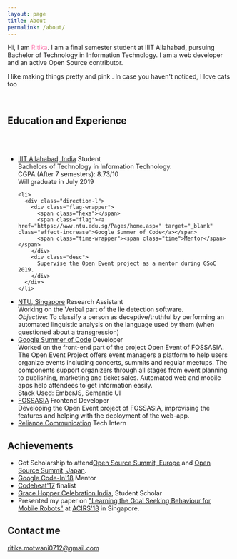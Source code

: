 ```yaml
---
layout: page
title: About
permalink: /about/
---
```


<p>Hi, I am <span style="color: #FE7BB0">Ritika</span>. I am a final semester student at IIIT Allahabad, pursuing Bachelor of Technology in Information Technology. I am a web developer and an 
active Open Source contributor.</p>
<p>I like making things pretty and pink <i class='fas fa-star' id="star"></i>. In case you haven't noticed, I love cats too <i class="fab fa-github-square" id="paw"></i></p>
&nbsp;
&nbsp;

## Education and Experience
<br/>
<br/>

<ul class="timeline">
  <!-- Item 1 -->
  <li>
    <div class="direction-r">
      <div class="flag-wrapper">
        <span class="hexa"></span>
        <span class="flag"><a href="https://iiita.ac.in" target="_blank" class="effect-increase">IIIT Allahabad, India</a></span>
        <span class="time-wrapper"><span class="time">Student</span></span>
      </div>
      <div class="desc">
        Bachelors of Technology in Information Technology.<br/>
        CGPA (After 7 semesters): 8.73/10<br/>
        Will graduate in July 2019
      </div>
    </div>
  </li>

  <!-- Item 2 -->
    <li>
      <div class="direction-l">
        <div class="flag-wrapper">
          <span class="hexa"></span>
          <span class="flag"><a href="https://www.ntu.edu.sg/Pages/home.aspx" target="_blank" class="effect-increase">Google Summer of Code</a></span>
          <span class="time-wrapper"><span class="time">Mentor</span></span>
        </div>
        <div class="desc">
          Supervise the Open Event project as a mentor during GSoC 2019.
        </div>
      </div>
    </li>
  <li>
    <div class="direction-r">
      <div class="flag-wrapper">
        <span class="hexa"></span>
        <span class="flag"><a href="https://www.ntu.edu.sg/Pages/home.aspx" target="_blank" class="effect-increase">NTU, Singapore</a></span>
        <span class="time-wrapper"><span class="time">Research Assistant</span></span>
      </div>
      <div class="desc">
        Working on the Verbal part of the lie detection software. <br />
        <i>Objective</i>: To classify a person as deceptive/truthful by performing an automated linguistic analysis on the language used by them (when questioned about a transgression)
      </div>
    </div>
  </li>
  <li>
    <div class="direction-l">
      <div class="flag-wrapper">
        <span class="hexa"></span>
        <span class="flag"><a href="https://summerofcode.withgoogle.com/" target="_blank" class="effect-increase">Google Summer of Code</a></span>
        <span class="time-wrapper"><span class="time">Developer</span></span>
      </div>
      <div class="desc">Worked on the front-end part of the project Open Event of FOSSASIA. The Open Event Project offers event managers a platform to help users organize events including concerts, summits and regular meetups. The components support organizers through all stages from event planning to publishing, marketing and ticket sales. Automated web and mobile apps help attendees to get information easily.<br />
        Stack Used: EmberJS, Semantic UI
      </div>
    </div>
  </li>

  <!-- Item 3 -->
  <li>
    <div class="direction-r">
      <div class="flag-wrapper">
        <span class="hexa"></span>
        <span class="flag"><a href="http://fossasia.org/" target="_blank" class="effect-increase">FOSSASIA</a></span>
        <span class="time-wrapper"><span class="time">Frontend Developer</span></span>
      </div>
      <div class="desc">Developing the Open Event project of FOSSASIA, improvising the features and helping with the deployment of the web-app.</div>
    </div>
  </li>
  <li>
    <div class="direction-l">
      <div class="flag-wrapper">
        <span class="hexa"></span>
        <span class="flag"><a href="https://rcom.co.in/" target="_blank" class="effect-increase">Reliance Communication</a></span>
        <span class="time-wrapper"><span class="time">Tech Intern</span></span>
      </div>
    </div>
  </li>
</ul>


<div id="tuna" class="scrolling"></div>
<script>
var animationStarted = false;
window.onscroll = function (e) {
if(!animationStarted){
document.getElementById("tuna").classList.remove('scrolling');
setTimeout(function(){animationStarted=false},1000);

}
isScrolling=true;

console.log('hello');
setTimeout(function(){
document.getElementById("tuna").classList.add('scrolling');
animationStarted=true
}, 100);
}
</script>


## Achievements

* Got Scholarship to attend<a href="https://events.linuxfoundation.org/events/open-source-summit-europe-2019/" target="_blank"><span class="underline--magical">Open Source Summit, Europe</span></a> and <a href="https://events.linuxfoundation.org/events/open-source-summit-japan-2019/attend/about/" target="_blank"><span class="underline--magical">Open Source Summit, Japan</span></a>.
* <a href="https://codein.withgoogle.com/" target="_blank"><span class="underline--magical">Google Code-In'18</span></a> Mentor
* <a href="https://2017.codeheat.org/" target="_blank"><span class="underline--magical">Codeheat'17</span></a> finalist
* <a href="http://ghcindia.anitab.org/" target="_blank"><span class="underline--magical">Grace Hopper Celebration India</span></a>, Student Scholar
* Presented my paper on <a href="https://ieeexplore.ieee.org/abstract/document/8467230" target="_blank"><span class="underline--magical">"Learning the Goal Seeking Behaviour for Mobile Robots"</span></a> at <a href="http://www.acirs.org/" target="_blank"><span class="underline--magical">ACIRS'18</span></a> in Singapore.


## Contact me

[ritika.motwani0712@gmail.com](mailto:ritika.motwani0712@gmail.com)